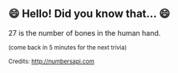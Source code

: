## :smile: Hello! Did you know that... :smile:
27 is the number of bones in the human hand.

<sup>(come back in 5 minutes for the next trivia)</sup>


<sup>Credits: http://numbersapi.com</sup>

